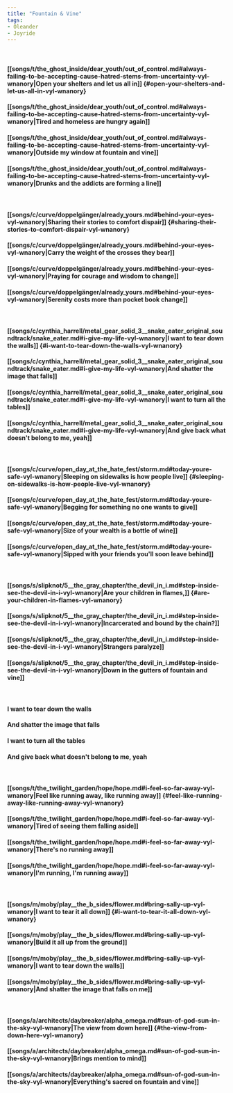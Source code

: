 ```yaml
---
title: "Fountain & Vine"
tags:
- Oleander
- Joyride
---
```

&nbsp;
#### [[songs/t/the_ghost_inside/dear_youth/out_of_control.md#always-failing-to-be-accepting-cause-hatred-stems-from-uncertainty-vyl-wnanory|Open your shelters and let us all in]] {#open-your-shelters-and-let-us-all-in-vyl-wnanory}
#### [[songs/t/the_ghost_inside/dear_youth/out_of_control.md#always-failing-to-be-accepting-cause-hatred-stems-from-uncertainty-vyl-wnanory|Tired and homeless are hungry again]]
#### [[songs/t/the_ghost_inside/dear_youth/out_of_control.md#always-failing-to-be-accepting-cause-hatred-stems-from-uncertainty-vyl-wnanory|Outside my window at fountain and vine]]
#### [[songs/t/the_ghost_inside/dear_youth/out_of_control.md#always-failing-to-be-accepting-cause-hatred-stems-from-uncertainty-vyl-wnanory|Drunks and the addicts are forming a line]]
&nbsp;
#### [[songs/c/curve/doppelgänger/already_yours.md#behind-your-eyes-vyl-wnanory|Sharing their stories to comfort dispair]] {#sharing-their-stories-to-comfort-dispair-vyl-wnanory}
#### [[songs/c/curve/doppelgänger/already_yours.md#behind-your-eyes-vyl-wnanory|Carry the weight of the crosses they bear]]
#### [[songs/c/curve/doppelgänger/already_yours.md#behind-your-eyes-vyl-wnanory|Praying for courage and wisdom to change]]
#### [[songs/c/curve/doppelgänger/already_yours.md#behind-your-eyes-vyl-wnanory|Serenity costs more than pocket book change]]
&nbsp;
#### [[songs/c/cynthia_harrell/metal_gear_solid_3__snake_eater_original_soundtrack/snake_eater.md#i-give-my-life-vyl-wnanory|I want to tear down the walls]] {#i-want-to-tear-down-the-walls-vyl-wnanory}
#### [[songs/c/cynthia_harrell/metal_gear_solid_3__snake_eater_original_soundtrack/snake_eater.md#i-give-my-life-vyl-wnanory|And shatter the image that falls]]
#### [[songs/c/cynthia_harrell/metal_gear_solid_3__snake_eater_original_soundtrack/snake_eater.md#i-give-my-life-vyl-wnanory|I want to turn all the tables]]
#### [[songs/c/cynthia_harrell/metal_gear_solid_3__snake_eater_original_soundtrack/snake_eater.md#i-give-my-life-vyl-wnanory|And give back what doesn't belong to me, yeah]]
&nbsp;
#### [[songs/c/curve/open_day_at_the_hate_fest/storm.md#today-youre-safe-vyl-wnanory|Sleeping on sidewalks is how people live]] {#sleeping-on-sidewalks-is-how-people-live-vyl-wnanory}
#### [[songs/c/curve/open_day_at_the_hate_fest/storm.md#today-youre-safe-vyl-wnanory|Begging for something no one wants to give]]
#### [[songs/c/curve/open_day_at_the_hate_fest/storm.md#today-youre-safe-vyl-wnanory|Size of your wealth is a bottle of wine]]
#### [[songs/c/curve/open_day_at_the_hate_fest/storm.md#today-youre-safe-vyl-wnanory|Sipped with your friends you'll soon leave behind]]
&nbsp;
#### [[songs/s/slipknot/5__the_gray_chapter/the_devil_in_i.md#step-inside-see-the-devil-in-i-vyl-wnanory|Are your children in flames,]] {#are-your-children-in-flames-vyl-wnanory}
#### [[songs/s/slipknot/5__the_gray_chapter/the_devil_in_i.md#step-inside-see-the-devil-in-i-vyl-wnanory|Incarcerated and bound by the chain?]]
#### [[songs/s/slipknot/5__the_gray_chapter/the_devil_in_i.md#step-inside-see-the-devil-in-i-vyl-wnanory|Strangers paralyze]]
#### [[songs/s/slipknot/5__the_gray_chapter/the_devil_in_i.md#step-inside-see-the-devil-in-i-vyl-wnanory|Down in the gutters of fountain and vine]]
&nbsp;
#### I want to tear down the walls
#### And shatter the image that falls
#### I want to turn all the tables
#### And give back what doesn't belong to me, yeah
&nbsp;
#### [[songs/t/the_twilight_garden/hope/hope.md#i-feel-so-far-away-vyl-wnanory|Feel like running away, like running away]] {#feel-like-running-away-like-running-away-vyl-wnanory}
#### [[songs/t/the_twilight_garden/hope/hope.md#i-feel-so-far-away-vyl-wnanory|Tired of seeing them falling aside]]
#### [[songs/t/the_twilight_garden/hope/hope.md#i-feel-so-far-away-vyl-wnanory|There's no running away]]
#### [[songs/t/the_twilight_garden/hope/hope.md#i-feel-so-far-away-vyl-wnanory|I'm running, I'm running away]]
&nbsp;
#### [[songs/m/moby/play__the_b_sides/flower.md#bring-sally-up-vyl-wnanory|I want to tear it all down]] {#i-want-to-tear-it-all-down-vyl-wnanory}
#### [[songs/m/moby/play__the_b_sides/flower.md#bring-sally-up-vyl-wnanory|Build it all up from the ground]]
#### [[songs/m/moby/play__the_b_sides/flower.md#bring-sally-up-vyl-wnanory|I want to tear down the walls]]
#### [[songs/m/moby/play__the_b_sides/flower.md#bring-sally-up-vyl-wnanory|And shatter the image that falls on me]]
&nbsp;
#### [[songs/a/architects/daybreaker/alpha_omega.md#sun-of-god-sun-in-the-sky-vyl-wnanory|The view from down here]] {#the-view-from-down-here-vyl-wnanory}
#### [[songs/a/architects/daybreaker/alpha_omega.md#sun-of-god-sun-in-the-sky-vyl-wnanory|Brings mention to mind]]
#### [[songs/a/architects/daybreaker/alpha_omega.md#sun-of-god-sun-in-the-sky-vyl-wnanory|Everything's sacred on fountain and vine]]
